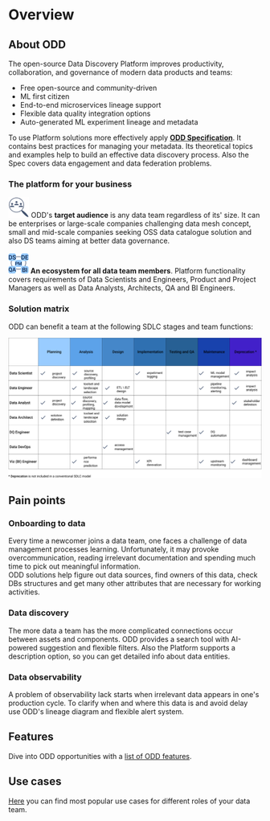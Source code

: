 # Overview
## About ODD
The open-source Data Discovery Platform improves productivity, collaboration, and governance of modern data products and teams: 
* Free open-source and community-driven 
* ML first citizen
* End-to-end microservices lineage support 
* Flexible data quality integration options 
* Auto-generated ML experiment lineage and metadata 

To use Platform solutions more effectively apply [**ODD Specification**](https://github.com/opendatadiscovery/opendatadiscovery-specification/blob/main/specification/specification.md). It contains  best practices for managing your metadata. Its theoretical topics and examples help to build an effective data discovery process. Also the Spec covers data engagement and data federation problems.

### The platform for your business
![](.gitbook/img/audience.png) ODD's **target audience** is any data team regardless of its' size. It can be enterprises or large-scale 
companies challenging data mesh concept, small and mid-scale companies seeking 
OSS data catalogue solution and also
DS teams
aiming at better data governance. \
 \
![](.gitbook/img/alltogether.png) **An ecosystem for all data team members**. Platform functionality covers requirements of Data Scientists and Engineers, Product and Project Managers as well as Data Analysts, Architects, QA and BI Engineers.

### Solution matrix
ODD can benefit a team at the following SDLC stages and team functions:

![](.gitbook/img/sdlc.png)
## Pain points
### Onboarding to data
Every time a newcomer joins a data team, one faces a challenge of data management processes learning. Unfortunately, it may provoke overcommunication, reading irrelevant documentation and spending much time to pick out meaningful information.  \
ODD solutions help figure out data sources, find owners of this data, check DBs structures and get many other attributes that are necessary for working activities.  
### Data discovery
The more data a team has the more complicated connections occur between assets and components. ODD provides a search tool with AI-powered suggestion and flexible filters. Also the Platform supports a description option, so you can get detailed info about data entities.
### Data observability 
A problem of observability lack starts when irrelevant data appears in one's production cycle. To clarify when and where this data is and avoid delay use ODD's lineage diagram and flexible alert system.
## Features
Dive into ODD opportunities with a [list of ODD features](Features.md). 

## Use cases
[Here](Use_cases.md) you can find most popular use cases for different roles of your data team.

<!---
> Open Data Discovery makes all your data entities reliable, observable, and easily discoverable.
**Onboarding to data** helps newcomers get such important information as data structure, data owners and pipelines.
-->
